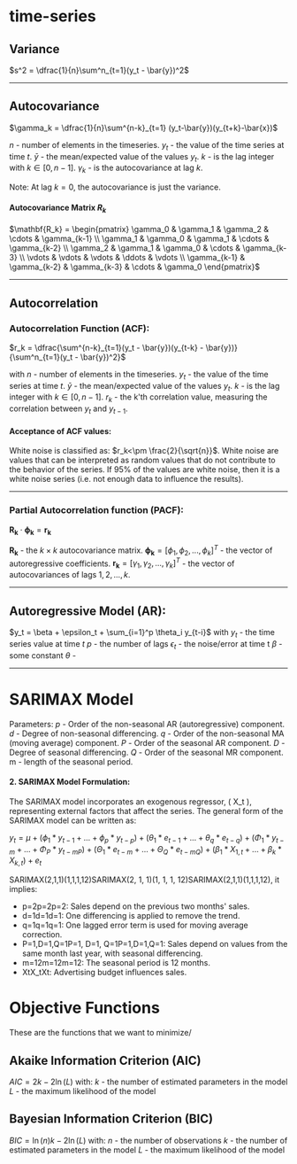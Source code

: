 # time-series

## Variance
$s^2 = \dfrac{1}{n}\sum^n_{t=1}(y_t - \bar{y})^2$


--------------------------------------------------------------------------
## Autocovariance
$\gamma_k = \dfrac{1}{n}\sum^{n-k}_{t=1} (y_t-\bar{y})(y_{t+k}-\bar{x})$

$n$ - number of elements in the timeseries.
$y_t$ - the value of the time series at time $t$.
$\bar{y}$ - the mean/expected value of the values $y_t$.
$k$ - is the lag integer with $k \in [0, n-1]$.
$\gamma_k$ - is the autocovariance at lag $k$.


Note: At lag $k = 0$, the autocovariance is just the variance.

#### Autocovariance Matrix $R_k$

$\mathbf{R_k} = \begin{pmatrix} \gamma_0 & \gamma_1 & \gamma_2 & \cdots & \gamma_{k-1} \\ \gamma_1 & \gamma_0 & \gamma_1 & \cdots & \gamma_{k-2} \\ \gamma_2 & \gamma_1 & \gamma_0 & \cdots & \gamma_{k-3} \\ \vdots & \vdots & \vdots & \ddots & \vdots \\ \gamma_{k-1} & \gamma_{k-2} & \gamma_{k-3} & \cdots & \gamma_0 \end{pmatrix}$

--------------------------------------------------------------------------
## Autocorrelation
### Autocorrelation Function (ACF):

$r_k = \dfrac{\sum^{n-k}_{t=1}(y_t - \bar{y})(y_{t-k} - \bar{y})}{\sum^n_{t=1}(y_t - \bar{y})^2}$

with
$n$ - number of elements in the timeseries.
$y_t$ - the value of the time series at time $t$.
$\bar{y}$ - the mean/expected value of the values $y_t$.
$k$ - is the lag integer with $k \in [0, n-1]$.
$r_k$ - the k'th correlation value, measuring the correlation between $y_t$ and $y_{t-1}$.

#### Acceptance of ACF values:
White noise is classified as: $r_k<\pm \frac{2}{\sqrt{n}}$. White noise are values that can be interpreted as random values that do not contribute to the behavior of the series. If 95% of the values are white noise, then it is a white noise series (i.e. not enough data to influence the results).

--------------------------------------------------------------------------
### Partial Autocorrelation function (PACF):

$\mathbf{R_k} \cdot \mathbf{\phi_k} = \mathbf{r_k}$

$\mathbf{R_k}$ - the $k \times k$ autocovariance matrix.
$\mathbf{\phi_k} = \left[\phi_1, \phi_2, ..., \phi_k\right]^T$ - the vector of autoregressive coefficients.
$\mathbf{r_k} = \left[\gamma_1, \gamma_2, ..., \gamma_k\right]^T$ - the vector of autocovariances of lags $1, 2,..., k$.


--------------------------------------------------------------------------
## Autoregressive Model (AR):

$y_t = \beta + \epsilon_t + \sum_{i=1}^p \theta_i y_{t-i}$
with
$y_t$ - the time series value at time $t$
$p$ - the number of lags
$\epsilon_t$ - the noise/error at time t
$\beta$ - some constant
$\theta$ - 

--------------------------------------------------------------------------
# SARIMAX Model

Parameters:
$p$ - Order of the non-seasonal AR (autoregressive) component.
$d$ - Degree of non-seasonal differencing.
$q$ - Order of the non-seasonal MA (moving average) component.
$P$ - Order of the seasonal AR component.
$D$ - Degree of seasonal differencing.
$Q$ - Order of the seasonal MR component.
m - length of the seasonal period.

#### 2. **SARIMAX Model Formulation**: 

The SARIMAX model incorporates an exogenous regressor, \( X_t \), representing external factors that affect the series. The general form of the SARIMAX model can be written as: 

$y_t = \mu + (\phi_1 * y_{t-1} + ... + \phi_p * y_{t-p}) + (\theta_1 * e_{t-1} + ... + \theta_q * e_{t-q}) + (\Phi_1 * y_{t-m} + ... + \Phi_P * y_{t-mP}) + (\Theta_1 * e_{t-m} + ... + \Theta_Q * e_{t-mQ}) + (\beta_1 * X_{1,t} + ... + \beta_k * X_{k,t}) + e_t$


SARIMAX(2,1,1)(1,1,1,12)SARIMAX(2, 1, 1)(1, 1, 1, 12)SARIMAX(2,1,1)(1,1,1,12), it implies:

- p=2p=2p=2: Sales depend on the previous two months' sales.
- d=1d=1d=1: One differencing is applied to remove the trend.
- q=1q=1q=1: One lagged error term is used for moving average correction.
- P=1,D=1,Q=1P=1, D=1, Q=1P=1,D=1,Q=1: Sales depend on values from the same month last year, with seasonal differencing.
- m=12m=12m=12: The seasonal period is 12 months.
- XtX_tXt​: Advertising budget influences sales.


# Objective Functions

These are the functions that we want to minimize/
## Akaike Information Criterion (AIC)

$AIC = 2k - 2 \ln{(L)}$
with:
$k$ - the number of estimated parameters in the model
$L$ - the maximum likelihood of the model
## Bayesian Information Criterion (BIC)

$BIC = \ln{(n)}k - 2 \ln{(L)}$
with:
$n$ - the number of observations
$k$ - the number of estimated parameters in the model
$L$ - the maximum likelihood of the model
